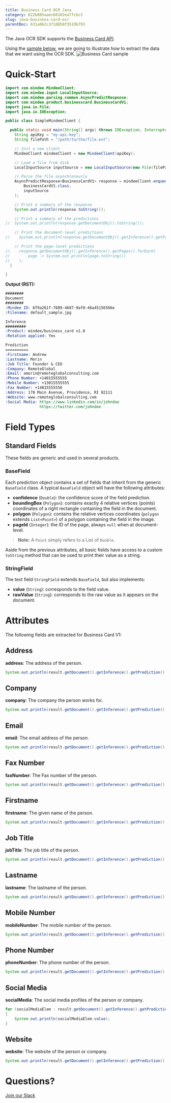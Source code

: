 ```yaml
---
title: Business Card OCR Java
category: 622b805aaec68102ea7fcbc2
slug: java-business-card-ocr
parentDoc: 631a062c3718850f3519b793
---
```

The Java OCR SDK supports the [Business Card API](https://platform.mindee.com/mindee/business_card).

Using the [sample below](https://github.com/mindee/client-lib-test-data/blob/main/products/business_card/default_sample.jpg), we are going to illustrate how to extract the data that we want using the OCR SDK.
![Business Card sample](https://github.com/mindee/client-lib-test-data/blob/main/products/business_card/default_sample.jpg?raw=true)

# Quick-Start
```java
import com.mindee.MindeeClient;
import com.mindee.input.LocalInputSource;
import com.mindee.parsing.common.AsyncPredictResponse;
import com.mindee.product.businesscard.BusinessCardV1;
import java.io.File;
import java.io.IOException;

public class SimpleMindeeClient {

  public static void main(String[] args) throws IOException, InterruptedException {
    String apiKey = "my-api-key";
    String filePath = "/path/to/the/file.ext";

    // Init a new client
    MindeeClient mindeeClient = new MindeeClient(apiKey);

    // Load a file from disk
    LocalInputSource inputSource = new LocalInputSource(new File(filePath));

    // Parse the file asynchronously
    AsyncPredictResponse<BusinessCardV1> response = mindeeClient.enqueueAndParse(
        BusinessCardV1.class,
        inputSource
    );

    // Print a summary of the response
    System.out.println(response.toString());

    // Print a summary of the predictions
//  System.out.println(response.getDocumentObj().toString());

    // Print the document-level predictions
//    System.out.println(response.getDocumentObj().getInference().getPrediction().toString());

    // Print the page-level predictions
//    response.getDocumentObj().getInference().getPages().forEach(
//        page -> System.out.println(page.toString())
//    );
  }

}

```

**Output (RST):**
```rst
########
Document
########
:Mindee ID: 6f9a261f-7609-4687-9af0-46a45156566e
:Filename: default_sample.jpg

Inference
#########
:Product: mindee/business_card v1.0
:Rotation applied: Yes

Prediction
==========
:Firstname: Andrew
:Lastname: Morin
:Job Title: Founder & CEO
:Company: RemoteGlobal
:Email: amorin@remoteglobalconsulting.com
:Phone Number: +14015555555
:Mobile Number: +13015555555
:Fax Number: +14015555556
:Address: 178 Main Avenue, Providence, RI 02111
:Website: www.remoteglobalconsulting.com
:Social Media: https://www.linkedin.com/in/johndoe
               https://twitter.com/johndoe
```

# Field Types
## Standard Fields
These fields are generic and used in several products.

### BaseField
Each prediction object contains a set of fields that inherit from the generic `BaseField` class.
A typical `BaseField` object will have the following attributes:

* **confidence** (`Double`): the confidence score of the field prediction.
* **boundingBox** (`Polygon`): contains exactly 4 relative vertices (points) coordinates of a right rectangle containing the field in the document.
* **polygon** (`Polygon`): contains the relative vertices coordinates (`polygon` extends `List<Point>`) of a polygon containing the field in the image.
* **pageId** (`Integer`): the ID of the page, always `null` when at document-level.

> **Note:** A `Point` simply refers to a List of `Double`.


Aside from the previous attributes, all basic fields have access to a custom `toString` method that can be used to print their value as a string.

### StringField
The text field `StringField` extends `BaseField`, but also implements:
* **value** (`String`): corresponds to the field value.
* **rawValue** (`String`): corresponds to the raw value as it appears on the document.

# Attributes
The following fields are extracted for Business Card V1:

## Address
**address**: The address of the person.

```java
System.out.println(result.getDocument().getInference().getPrediction().getAddress().value);
```

## Company
**company**: The company the person works for.

```java
System.out.println(result.getDocument().getInference().getPrediction().getCompany().value);
```

## Email
**email**: The email address of the person.

```java
System.out.println(result.getDocument().getInference().getPrediction().getEmail().value);
```

## Fax Number
**faxNumber**: The Fax number of the person.

```java
System.out.println(result.getDocument().getInference().getPrediction().getFaxNumber().value);
```

## Firstname
**firstname**: The given name of the person.

```java
System.out.println(result.getDocument().getInference().getPrediction().getFirstname().value);
```

## Job Title
**jobTitle**: The job title of the person.

```java
System.out.println(result.getDocument().getInference().getPrediction().getJobTitle().value);
```

## Lastname
**lastname**: The lastname of the person.

```java
System.out.println(result.getDocument().getInference().getPrediction().getLastname().value);
```

## Mobile Number
**mobileNumber**: The mobile number of the person.

```java
System.out.println(result.getDocument().getInference().getPrediction().getMobileNumber().value);
```

## Phone Number
**phoneNumber**: The phone number of the person.

```java
System.out.println(result.getDocument().getInference().getPrediction().getPhoneNumber().value);
```

## Social Media
**socialMedia**: The social media profiles of the person or company.

```java
for (socialMediaElem : result.getDocument().getInference().getPrediction().getSocialMedia())
{
    System.out.println(socialMediaElem.value);
}
```

## Website
**website**: The website of the person or company.

```java
System.out.println(result.getDocument().getInference().getPrediction().getWebsite().value);
```

# Questions?
[Join our Slack](https://join.slack.com/t/mindee-community/shared_invite/zt-2d0ds7dtz-DPAF81ZqTy20chsYpQBW5g)

